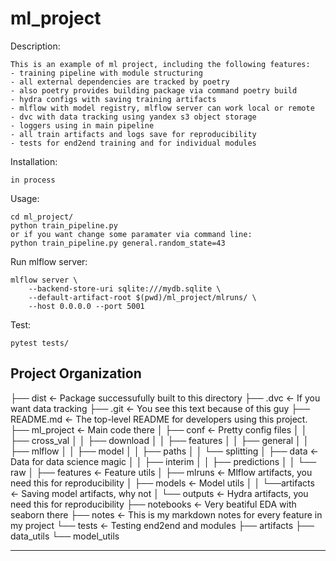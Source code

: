ml_project
==============================

Description:
~~~
This is an example of ml project, including the following features:
- training pipeline with module structuring
- all external dependencies are tracked by poetry
- also poetry provides building package via command poetry build
- hydra configs with saving training artifacts
- mlflow with model registry, mlflow server can work local or remote
- dvc with data tracking using yandex s3 object storage
- loggers using in main pipeline
- all train artifacts and logs save for reproducibility 
- tests for end2end training and for individual modules
~~~

Installation:
~~~
in process
~~~

Usage:
~~~
cd ml_project/
python train_pipeline.py
or if you want change some paramater via command line:
python train_pipeline.py general.random_state=43
~~~

Run mlflow server:
~~~
mlflow server \
    --backend-store-uri sqlite:///mydb.sqlite \
    --default-artifact-root $(pwd)/ml_project/mlruns/ \
    --host 0.0.0.0 --port 5001
~~~

Test:
~~~
pytest tests/
~~~

Project Organization
------------

├── dist                <- Package successufully built to this directory
├── .dvc                <- If you want data tracking
├── .git                <- You see this text because of this guy
├── README.md           <- The top-level README for developers using this project.
├── ml_project          <- Main code there
│   ├── conf            <- Pretty config files
│   │   ├── cross_val
│   │   ├── download
│   │   ├── features
│   │   ├── general
│   │   ├── mlflow
│   │   ├── model
│   │   ├── paths
│   │   └── splitting
│   ├── data            <- Data for data science magic
│   │   ├── interim
│   │   ├── predictions
│   │   └── raw
│   ├── features        <- Feature utils
│   ├── mlruns          <- Mlflow artifacts, you need this for reproducibility
│   ├── models          <- Model utils
│   │   └──artifacts    <- Saving model artifacts, why not
│   └── outputs         <- Hydra artifacts, you need this for reproducibility
├── notebooks           <- Very beatiful EDA with seaborn there
├── notes               <- This is my markdown notes for every feature in my project
└── tests               <- Testing end2end and modules 
    ├── artifacts
    ├── data_utils
    └── model_utils

--------